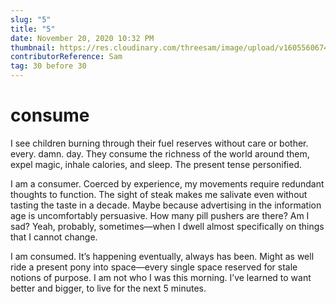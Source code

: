 ```yaml
---
slug: "5"
title: "5"
date: November 20, 2020 10:32 PM
thumbnail: https://res.cloudinary.com/threesam/image/upload/v1605560674/2020.07.31-21.59.35-254117_vqzwmu.png
contributorReference: Sam
tag: 30 before 30
---
```

# consume

I see children burning through their fuel reserves without care or bother. every. damn. day. They consume the richness of the world around them, expel magic, inhale calories, and sleep. The present tense personified.

I am a consumer. Coerced by experience, my movements require redundant thoughts to function. The sight of steak makes me salivate even without tasting the taste in a decade. Maybe because advertising in the information age is uncomfortably persuasive. How many pill pushers are there? Am I sad? Yeah, probably, sometimes—when I dwell almost specifically on things that I cannot change.

I am consumed. It’s happening eventually, always has been. Might as well ride a present pony into space—every single space reserved for stale notions of purpose. I am not who I was this morning. I’ve learned to want better and bigger, to live for the next 5 minutes.